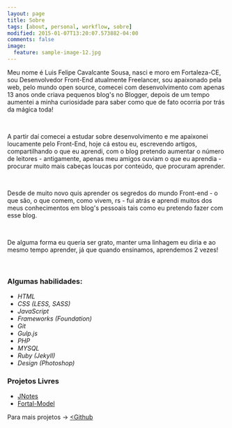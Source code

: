 ```yaml
---
layout: page
title: Sobre
tags: [about, personal, workflow, sobre]
modified: 2015-01-07T13:20:07.573882-04:00
comments: false
image:
  feature: sample-image-12.jpg
---
```


Meu nome é Luis Felipe Cavalcante Sousa, nasci e moro em Fortaleza-CE, sou Desenvolvedor Front-End atualmente Freelancer, sou apaixonado pela web, pelo mundo open source, comecei com desenvolvimento com apenas 13 anos onde criava pequenos blog's no Blogger, depois de um tempo aumentei a minha curiosidade para saber como que de fato ocorria por trás da mágica toda!

<br />

A partir daí comecei a estudar sobre desenvolvimento e me apaixonei loucamente pelo Front-End, hoje cá estou eu, escrevendo artigos, compartilhando o que eu aprendi, com o blog pretendo aumentar o número de leitores - antigamente, apenas meu amigos ouviam o que eu aprendia - procurar muito mais cabeças loucas por conteúdo, que procuram aprender. 

<br />

Desde de muito novo quis aprender os segredos do mundo Front-end - o que são, o que comem, como vivem, rs - fui atrás e aprendi muitos dos meus conhecimentos em blog's pessoais tais como eu pretendo fazer com esse blog.

<br />

De alguma forma eu queria ser grato, manter uma linhagem eu diria e ao mesmo tempo aprender, já que quando ensinamos, aprendemos 2 vezes! 

<br />

### Algumas habilidades: 

<div class="bars">
    <ul class="skills">
        <li><span style="width: 80%" class="bar-expand"></span><em>HTML </em></li>
        <li><span style="width: 60%" class="bar-expand"></span><em>CSS (LESS, SASS)</em></li>
        <li><span style="width: 45%" class="bar-expand"></span><em>JavaScript </em></li>
        <li><span style="width: 65%" class="bar-expand"></span><em>Frameworks (Foundation)</em></li>
        <li><span style="width: 60%" class="bar-expand"></span><em>Git </em></li>
        <li><span style="width: 65%" class="bar-expand"></span><em>Gulp.js</em></li>
        <li><span style="width: 50%" class="bar-expand"></span><em>PHP </em></li>
        <li><span style="width: 45%" class="bar-expand"></span><em>MYSQL</em></li>
        <li><span style="width: 70%" class="bar-expand"></span><em>Ruby (Jekyll)</em></li>
        <li><span style="width: 50%" class="bar-expand"></span><em>Design (Photoshop)</em></li>
    </ul>
</div>

### Projetos Livres 

* [JNotes](https://github.com/felipesousa/jnotes) 
* [Fortal-Model](https://github.com/felipesousa/fortal-model)

Para mais projetos -> <a href='https://github.com/felipesousa/' ><Github</a>

